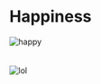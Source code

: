 # Happiness

![happy](https://az616578.vo.msecnd.net/files/responsive/cover/main/desktop/2015/10/26/635814163992613051443822263_choose-happiness-4.imgopt1000x70.jpg)
<br>
<br>
<br>
![lol](http://d1xenuxjgcz4dx.cloudfront.net/wp-content/uploads/2016/03/Neil-Pasrichas-Quiet-Path-to-Happiness_HERO.jpg)






